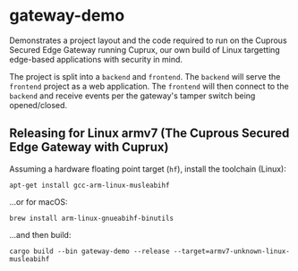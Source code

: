 gateway-demo
====

Demonstrates a project layout and the code required to run on the Cuprous Secured Edge Gateway running
Cuprux, our own build of Linux targetting edge-based applications with security in mind.

The project is split into a `backend` and `frontend`. The `backend` will serve the `frontend` project
as a web application. The `frontend` will then connect to the `backend` and receive events per the
gateway's tamper switch being opened/closed.

Releasing for Linux armv7 (The Cuprous Secured Edge Gateway with Cuprux)
---

Assuming a hardware floating point target (`hf`), install the toolchain (Linux):

```
apt-get install gcc-arm-linux-musleabihf
```

...or for macOS:

```
brew install arm-linux-gnueabihf-binutils 
```

...and then build:

```
cargo build --bin gateway-demo --release --target=armv7-unknown-linux-musleabihf
```
